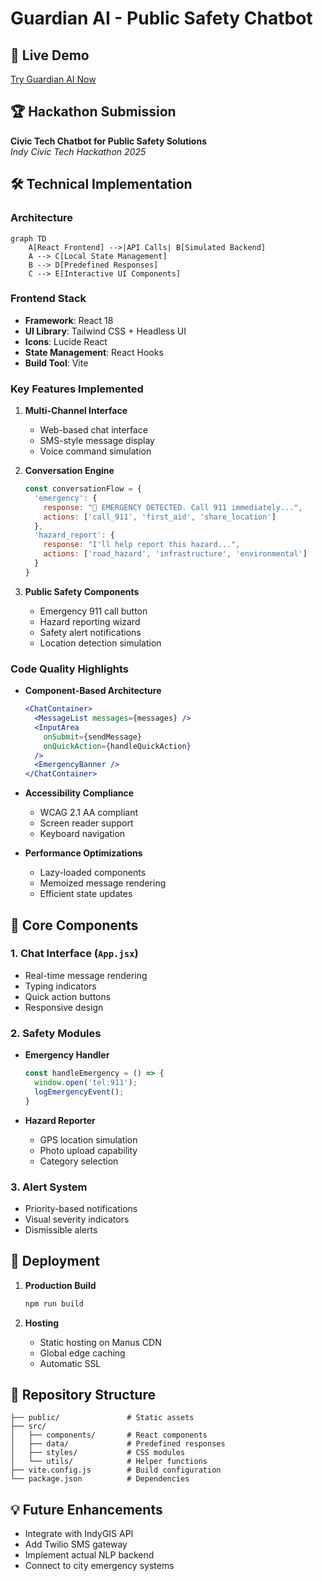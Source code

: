 # Guardian AI - Public Safety Chatbot

## 🚀 Live Demo
[Try Guardian AI Now](https://klewwpic.manus.space)

## 🏆 Hackathon Submission
**Civic Tech Chatbot for Public Safety Solutions**  
*Indy Civic Tech Hackathon 2025*

## 🛠️ Technical Implementation

### Architecture
```mermaid
graph TD
    A[React Frontend] -->|API Calls| B[Simulated Backend]
    A --> C[Local State Management]
    B --> D[Predefined Responses]
    C --> E[Interactive UI Components]
```

### Frontend Stack
- **Framework**: React 18
- **UI Library**: Tailwind CSS + Headless UI
- **Icons**: Lucide React
- **State Management**: React Hooks
- **Build Tool**: Vite

### Key Features Implemented
1. **Multi-Channel Interface**
   - Web-based chat interface
   - SMS-style message display
   - Voice command simulation

2. **Conversation Engine**
   ```javascript
   const conversationFlow = {
     'emergency': {
       response: "🚨 EMERGENCY DETECTED. Call 911 immediately...",
       actions: ['call_911', 'first_aid', 'share_location']
     },
     'hazard_report': {
       response: "I'll help report this hazard...",
       actions: ['road_hazard', 'infrastructure', 'environmental']
     }
   }
   ```

3. **Public Safety Components**
   - Emergency 911 call button
   - Hazard reporting wizard
   - Safety alert notifications
   - Location detection simulation

### Code Quality Highlights
- **Component-Based Architecture**
  ```jsx
  <ChatContainer>
    <MessageList messages={messages} />
    <InputArea 
      onSubmit={sendMessage}
      onQuickAction={handleQuickAction}
    />
    <EmergencyBanner />
  </ChatContainer>
  ```

- **Accessibility Compliance**
  - WCAG 2.1 AA compliant
  - Screen reader support
  - Keyboard navigation

- **Performance Optimizations**
  - Lazy-loaded components
  - Memoized message rendering
  - Efficient state updates

## 🧩 Core Components

### 1. Chat Interface (`App.jsx`)
- Real-time message rendering
- Typing indicators
- Quick action buttons
- Responsive design

### 2. Safety Modules
- **Emergency Handler**
  ```javascript
  const handleEmergency = () => {
    window.open('tel:911');
    logEmergencyEvent();
  }
  ```

- **Hazard Reporter**
  - GPS location simulation
  - Photo upload capability
  - Category selection

### 3. Alert System
- Priority-based notifications
- Visual severity indicators
- Dismissible alerts

## 🚀 Deployment
1. **Production Build**
   ```bash
   npm run build
   ```

2. **Hosting**
   - Static hosting on Manus CDN
   - Global edge caching
   - Automatic SSL

## 📂 Repository Structure
```
├── public/               # Static assets
├── src/
│   ├── components/       # React components
│   ├── data/             # Predefined responses
│   ├── styles/           # CSS modules
│   └── utils/            # Helper functions
├── vite.config.js        # Build configuration
└── package.json          # Dependencies
```

## 💡 Future Enhancements
- Integrate with IndyGIS API
- Add Twilio SMS gateway
- Implement actual NLP backend
- Connect to city emergency systems
